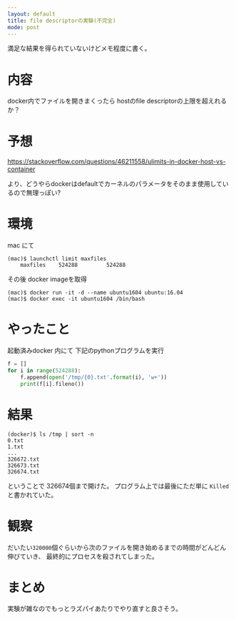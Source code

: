 ```yaml
---
layout: default
title: file descriptorの実験(不完全)
mode: post
---
```

<!--readmore-->

満足な結果を得られていないけどメモ程度に書く。

# 内容

docker内でファイルを開きまくったら
hostのfile descriptorの上限を超えれるか？

# 予想

https://stackoverflow.com/questions/46211558/ulimits-in-docker-host-vs-container

より、どうやらdockerはdefaultでカーネルのパラメータをそのまま使用しているので無理っぽい?

# 環境

mac にて

```
(mac)$ launchctl limit maxfiles
	maxfiles    524288         524288
```

その後 docker imageを取得
```
(mac)$ docker run -it -d --name ubuntu1604 ubuntu:16.04
(mac)$ docker exec -it ubuntu1604 /bin/bash
```

# やったこと

起動済みdocker 内にて 下記のpythonプログラムを実行

```python
f = []
for i in range(524288):
	f.append(open('/tmp/{0}.txt'.format(i), 'w+'))
	print(f[i].fileno())
```

# 結果

```
(docker)$ ls /tmp | sort -n
0.txt
1.txt
...
326672.txt
326673.txt
326674.txt
```
ということで 326674個まで開けた。
プログラム上では最後にただ単に `Killed` と書かれていた。

# 観察

だいたい`320000`個ぐらいから次のファイルを開き始めるまでの時間がどんどん伸びていき、
最終的にプロセスを殺されてしまった。

# まとめ

実験が雑なのでもっとラズパイあたりでやり直すと良さそう。


